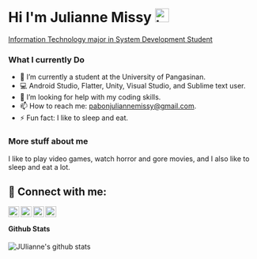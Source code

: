 ## <h1>Hi I'm Julianne Missy <img src="https://user-images.githubusercontent.com/1303154/88677602-1635ba80-d120-11ea-84d8-d263ba5fc3c0.gif" width="28px" height="28px" alt="hi">
<a href="https://github.com/Juliannemissy">Information Technology major in System Development Student</a>
### What I currently Do

- 🔭 I’m currently a student at the University of Pangasinan.
- :computer: Android Studio, Flatter, Unity, Visual Studio, and Sublime text user.
- 🤔 I’m looking for help with my coding skills.
- 📫 How to reach me: pabonjuliannemissy@gmail.com.
- ⚡ Fun fact: I like to sleep and eat.

### More stuff about me
I like to play video games, watch horror and gore movies, and I also like to sleep and eat a lot.


<h2> 🤳 Connect with me:</h2>

[<img align="left" alt="missy | YouTube" width="22px" src="https://cdn.jsdelivr.net/npm/simple-icons@v3/icons/youtube.svg" />][youtube]
[<img align="left" alt="missy | Facebook" width="22px" src="https://cdn.jsdelivr.net/npm/simple-icons@v3/icons/facebook.svg" />][facebook]
[<img align="left" alt="missy | Instagram" width="22px" src="https://cdn.jsdelivr.net/npm/simple-icons@v3/icons/instagram.svg" />][instagram]
[<img align="left" alt="missy | Telegram" width="22px" src="https://cdn.jsdelivr.net/npm/simple-icons@v3/icons/telegram.svg" />][telegram]

[facebook]: https://facebook.com/julianne.pabon
[youtube]: https://youtube.com/@juliannemissy1186
[instagram]: https://www.instagram.com/_ianssy_/
[telegram]: https://web.telegram.org/a/
<br>
#### Github Stats

![JUlianne's github stats]()

</details>
